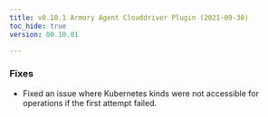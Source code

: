 ```yaml
---
title: v0.10.1 Armory Agent Clouddriver Plugin (2021-09-30)
toc_hide: true
version: 00.10.01

---
```


### Fixes

- Fixed an issue where Kubernetes kinds were not accessible for operations if the first attempt failed.
